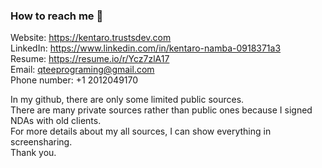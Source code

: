 ### How to reach me 👋

Website: <a href="https://kentaro.trustsdev.com/" target="blank">https://kentaro.trustsdev.com</a><br/>
LinkedIn: <a href="https://www.linkedin.com/in/kentaro-namba-0918371a3/" target="blank">https://www.linkedin.com/in/kentaro-namba-0918371a3</a><br/>
Resume: <a href="https://resume.io/r/Ycz7zlA17" target="blank">https://resume.io/r/Ycz7zlA17</a><br/>
Email: <a href="mailto:qteeprograming@gmail.com" target="blank">qteeprograming@gmail.com</a><br/>
Phone number: +1 2012049170<br/>

In my github, there are only some limited public sources.<br/>
There are many private sources rather than public ones because I signed NDAs with old clients.<br/>
For more details about my all sources, I can show everything in screensharing.<br/>
Thank you.<br/>

<!--
**BestItPartner/BestItPartner** is a ✨ _special_ ✨ repository because its `README.md` (this file) appears on your GitHub profile.
Here are some ideas to get you started:

- 🔭 I’m currently working on ...
- 🌱 I’m currently learning ...
- 👯 I’m looking to collaborate on ...
- 🤔 I’m looking for help with ...
- 💬 Ask me about ...
- 📫 How to reach me: ...
- 😄 Pronouns: ...
- ⚡ Fun fact: ...
-->
